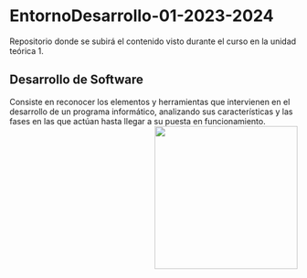 # EntornoDesarrollo-01-2023-2024
Repositorio donde se subirá el contenido visto durante el curso en la unidad teórica 1.

<h2>Desarrollo de Software</h2>
Consiste en reconocer los elementos y herramientas que intervienen en el desarrollo de un programa informático, analizando sus características y las fases en las que actúan hasta llegar a su puesta en funcionamiento.
<picture> <img align="right" src="https://github.com/7oSkaaa/7oSkaaa/blob/main/Images/Right_Side.gif?raw=true" width = 250px></picture>
